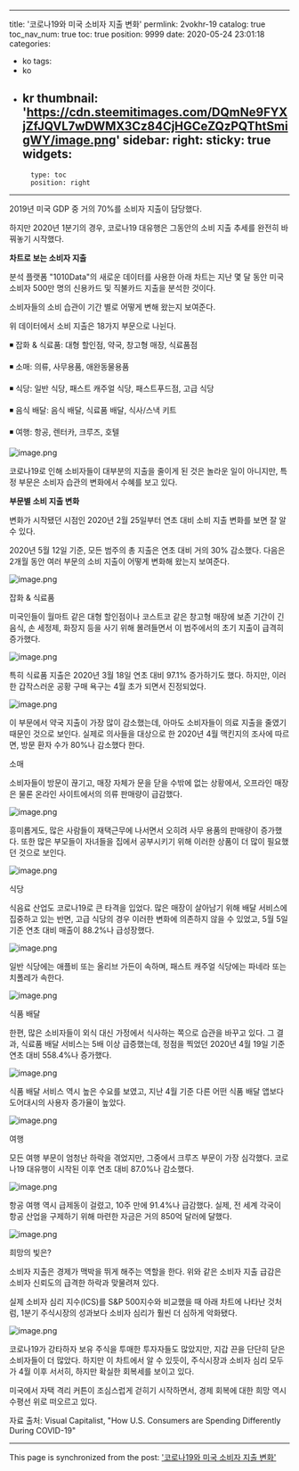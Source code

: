 
---
title: '코로나19와 미국 소비자 지출 변화'
permlink: 2vokhr-19
catalog: true
toc_nav_num: true
toc: true
position: 9999
date: 2020-05-24 23:01:18
categories:
- ko
tags:
- ko
- kr
thumbnail: 'https://cdn.steemitimages.com/DQmNe9FYXjZfJQVL7wDWMX3Cz84CjHGCeZQzPQThtSmigWY/image.png'
sidebar:
    right:
        sticky: true
widgets:
    -
        type: toc
        position: right
---


2019년 미국 GDP 중 거의 70%를 소비자 지출이 담당했다. 

 

하지만 2020년 1분기의 경우, 코로나19 대유행은 그동안의 소비 지출 추세를 완전히 바꿔놓기 시작했다.

 

**차트로 보는 소비자 지출**

 

분석 플랫폼 "1010Data"의 새로운 데이터를 사용한 아래 차트는 지난 몇 달 동안 미국 소비자 500만 명의 신용카드 및 직불카드 지출을 분석한 것이다.

 

소비자들의 소비 습관이 기간 별로 어떻게 변해 왔는지 보여준다.

 

위 데이터에서 소비 지출은 18가지 부문으로 나뉜다.

 

◾ 잡화 & 식료품: 대형 할인점, 약국, 창고형 매장, 식료품점

◾ 소매: 의류, 사무용품, 애완동물용품

◾ 식당: 일반 식당, 패스트 캐주얼 식당, 패스트푸드점, 고급 식당

◾ 음식 배달: 음식 배달, 식료품 배달, 식사/스낵 키트

◾ 여행: 항공, 렌터카, 크루즈, 호텔


![image.png](https://cdn.steemitimages.com/DQmNe9FYXjZfJQVL7wDWMX3Cz84CjHGCeZQzPQThtSmigWY/image.png)

코로나19로 인해 소비자들이 대부분의 지출을 줄이게 된 것은 놀라운 일이 아니지만, 특정 부문은 소비자 습관의 변화에서 수혜를 보고 있다.

 

**부문별 소비 지출 변화**

 

변화가 시작됐던 시점인 2020년 2월 25일부터 연초 대비 소비 지출 변화를 보면 잘 알 수 있다.

 

2020년 5월 12일 기준, 모든 범주의 총 지출은 연초 대비 거의 30% 감소했다. 다음은 2개월 동안 여러 부문의 소비 지출이 어떻게 변화해 왔는지 보여준다.


![image.png](https://cdn.steemitimages.com/DQmNmWMNaESWaJASJpJSAP2FhZLJjcNMrRJJc1JL1wWFxJd/image.png)

잡화 & 식료품

 

미국인들이 월마트 같은 대형 할인점이나 코스트코 같은 창고형 매장에 보존 기간이 긴 음식, 손 세정제, 화장지 등을 사기 위해 몰려들면서 이 범주에서의 초기 지출이 급격히 증가했다.

 

![image.png](https://cdn.steemitimages.com/DQmP8hdM2pvJmjVsZWYRVW5eErSw8GHauHRwuT1GmZAZQPo/image.png)

특히 식료품 지출은 2020년 3월 18일 연초 대비 97.1% 증가하기도 했다. 하지만, 이러한 갑작스러운 공황 구매 욕구는 4월 초가 되면서 진정되었다. 


![image.png](https://cdn.steemitimages.com/DQmd7YXHVmY2zperNiuEdPL4AhJVi5HSHRf8GJgBSegu6KW/image.png)

이 부문에서 약국 지출이 가장 많이 감소했는데, 아마도 소비자들이 의료 지출을 줄였기 때문인 것으로 보인다. 실제로 의사들을 대상으로 한 2020년 4월 맥킨지의 조사에 따르면, 방문 환자 수가 80%나 감소했다 한다.

소매

 

소비자들이 방문이 끊기고, 매장 자체가 문을 닫을 수밖에 없는 상황에서, 오프라인 매장은 물론 온라인 사이트에서의 의류 판매량이 급감했다. 


![image.png](https://cdn.steemitimages.com/DQmZqUU5UtU1rB2EAQT4Fd7bnQTcFEQP9jXBdJks9HLkrd2/image.png)

흥미롭게도, 많은 사람들이 재택근무에 나서면서 오히려 사무 용품의 판매량이 증가했다. 또한 많은 부모들이 자녀들을 집에서 공부시키기 위해 이러한 상품이 더 많이 필요했던 것으로 보인다.


![image.png](https://cdn.steemitimages.com/DQmS2GgWaEYNzZjkwWhmRWuCbyXqnePzg2jnw3bFrbiqGgu/image.png)

식당

 

식음료 산업도 코로나19로 큰 타격을 입었다. 많은 매장이 살아남기 위해 배달 서비스에 집중하고 있는 반면, 고급 식당의 경우 이러한 변화에 의존하지 않을 수 있었고, 5월 5일 기준 연초 대비 매출이 88.2%나 급성장했다. 


![image.png](https://cdn.steemitimages.com/DQmQ9itThh2CsR25QA4YYWreq2SkoMdKZ1cspWaBh8ydV31/image.png)

일반 식당에는 애플비 또는 올리브 가든이 속하며, 패스트 캐주얼 식당에는 파네라 또는 치폴레가 속한다.


![image.png](https://cdn.steemitimages.com/DQmQrLwnbP3fJQ9baq2LERgsxC7CyiXmDG9s4cT2d2JFfuu/image.png)

식품 배달

 

한편, 많은 소비자들이 외식 대신 가정에서 식사하는 쪽으로 습관을 바꾸고 있다. 그 결과, 식료품 배달 서비스는 5배 이상 급증했는데, 정점을 찍었던 2020년 4월 19일 기준 연초 대비 558.4%나 증가했다. 


![image.png](https://cdn.steemitimages.com/DQmT8qP8JCDbMJ1rQwq82Vu3njtLJLe3zueTkuXVp4vBCCw/image.png)

식품 배달 서비스 역시 높은 수요를 보였고, 지난 4월 기준 다른 어떤 식품 배달 앱보다 도어대시의 사용자 증가율이 높았다. 


![image.png](https://cdn.steemitimages.com/DQmbvntLdQSb4hrxvvmdnTakRkRa1Kj7bhZvC8rwh2FBq1j/image.png)

여행

 

모든 여행 부문이 엄청난 하락을 겪었지만, 그중에서 크루즈 부문이 가장 심각했다. 코로나19 대유행이 시작된 이후 연초 대비 87.0%나 감소했다. 


![image.png](https://cdn.steemitimages.com/DQmNxZSPH4PtbHvAQqPyuF2Fq4Kkj3M9kNptRU9d2izKocv/image.png)

항공 여행 역시 급제동이 걸렸고, 10주 만에 91.4%나 급감했다. 실제, 전 세계 각국이 항공 산업을 구제하기 위해 마련한 자금은 거의 850억 달러에 달했다.


![image.png](https://cdn.steemitimages.com/DQmTtvuUtvpGDvQPC8x7NW39gde96Q5UgMXt6YPNPWTkD2k/image.png)

희망의 빛은?

 

소비자 지출은 경제가 맥박을 뛰게 해주는 역할을 한다. 위와 같은 소비자 지출 급감은 소비자 신뢰도의 급격한 하락과 맞물려져 있다.

 

실제 소비자 심리 지수(ICS)를 S&P 500지수와 비교했을 때 아래 차트에 나타난 것처럼, 1분기 주식시장의 성과보다 소비자 심리가 훨씬 더 심하게 악화됐다.


![image.png](https://cdn.steemitimages.com/DQmVruAerXTryJ3TvFhXLSUqdhtLTwQHu7BMt86f5UJ2Qvp/image.png)

코로나19가 강타하자 보유 주식을 투매한 투자자들도 많았지만, 지갑 끈을 단단히 닫은 소비자들이 더 많았다. 하지만 이 차트에서 알 수 있듯이, 주식시장과 소비자 심리 모두가 4월 이후 서서히, 하지만 확실한 회복세를 보이고 있다.

 

미국에서 자택 격리 커튼이 조심스럽게 걷히기 시작하면서, 경제 회복에 대한 희망 역시 수평선 위로 떠오르고 있다.

 

자료 출처: Visual Capitalist, "How U.S. Consumers are Spending Differently During COVID-19"

- - -

This page is synchronized from the post: ['코로나19와 미국 소비자 지출 변화'](https://steemit.com/@pius.pius/2vokhr-19)
